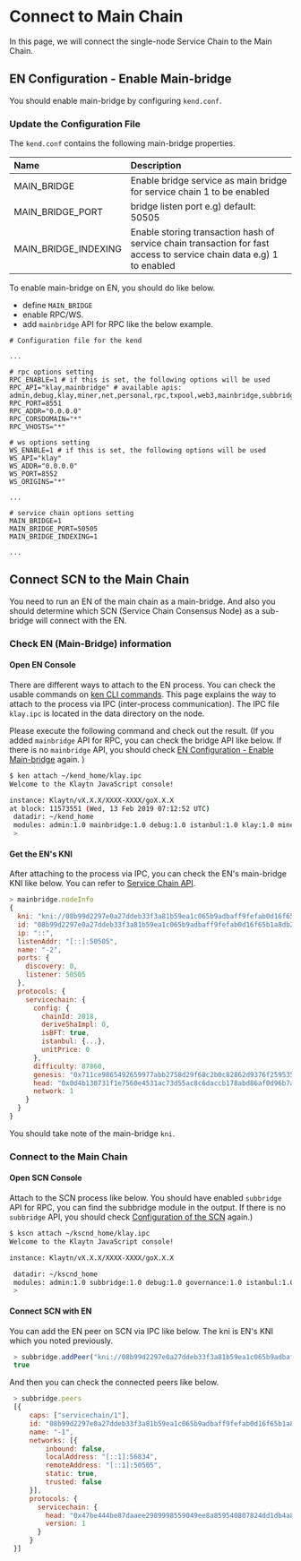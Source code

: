 # Connect to Main Chain <a id="connect-to-main-chain"></a>

In this page, we will connect the single-node Service Chain to the Main Chain. 

## EN Configuration - Enable Main-bridge <a id="en-configuration-enable-main-bridge"></a>

You should enable main-bridge by configuring `kend.conf`.

### Update the Configuration File <a id="update-the-configuration-file"></a>

The `kend.conf` contains the following main-bridge properties.

| Name | Description |
| :--- | :--- |
| MAIN_BRIDGE | Enable bridge service as main bridge for service chain   1 to be enabled |
| MAIN_BRIDGE_PORT | bridge listen port   e.g) default: 50505 |
| MAIN_BRIDGE_INDEXING | Enable storing transaction hash of service chain transaction for fast access to service chain data   e.g) 1 to enabled |

To enable main-bridge on EN, you should do like below.

* define `MAIN_BRIDGE`
* enable RPC/WS.
* add `mainbridge` API for RPC like the below example.

```text
# Configuration file for the kend

...

# rpc options setting
RPC_ENABLE=1 # if this is set, the following options will be used
RPC_API="klay,mainbridge" # available apis: admin,debug,klay,miner,net,personal,rpc,txpool,web3,mainbridge,subbridge
RPC_PORT=8551
RPC_ADDR="0.0.0.0"
RPC_CORSDOMAIN="*"
RPC_VHOSTS="*"

# ws options setting
WS_ENABLE=1 # if this is set, the following options will be used
WS_API="klay" 
WS_ADDR="0.0.0.0"
WS_PORT=8552
WS_ORIGINS="*"

...

# service chain options setting
MAIN_BRIDGE=1
MAIN_BRIDGE_PORT=50505
MAIN_BRIDGE_INDEXING=1

...
```

## Connect SCN to the Main Chain <a id="connect-scn-to-the-main-chain"></a>

You need to run an EN of the main chain as a main-bridge. And also you should determine which SCN (Service Chain Consensus Node) as a sub-bridge will connect with the EN.

### Check EN (Main-Bridge) information <a id="check-en-(main-bridge)-information"></a>

#### Open EN Console <a id="open-en-console"></a>

There are different ways to attach to the EN process. You can check the usable commands on [ken CLI commands](../../../endpoint-node/ken-cli-commands.md). This page explains the way to attach to the process via IPC (inter-process communication). The IPC file `klay.ipc` is located in the data directory on the node.

Please execute the following command and check out the result. (If you added `mainbridge` API for RPC, you can check the bridge API like below. If there is no `mainbridge` API, you should check [EN Configuration - Enable Main-bridge](#en-configuration-enable-main-bridge) again. )

```bash
$ ken attach ~/kend_home/klay.ipc
Welcome to the Klaytn JavaScript console!

instance: Klaytn/vX.X.X/XXXX-XXXX/goX.X.X
at block: 11573551 (Wed, 13 Feb 2019 07:12:52 UTC)
 datadir: ~/kend_home
 modules: admin:1.0 mainbridge:1.0 debug:1.0 istanbul:1.0 klay:1.0 miner:1.0 net:1.0 personal:1.0 rpc:1.0 txpool:1.0
 >
```

#### Get the EN's KNI <a id="get-the-ens-kni"></a>

After attaching to the process via IPC, you can check the EN's main-bridge KNI like below. You can refer to [Service Chain API](../../../../bapp/json-rpc/api-references/servicechain.md).

```javascript
> mainbridge.nodeInfo
{
  kni: "kni://08b99d2297e0a27ddeb33f3a81b59ea1c065b9adbaff9fefab0d16f65b1a8db22939a104c24447e9aca521c158922ca912476b544baf48995a382d88886e0a37@[::]:50505?discport=0",
  id: "08b99d2297e0a27ddeb33f3a81b59ea1c065b9adbaff9fefab0d16f65b1a8db22939a104c24447e9aca521c158922ca912476b544baf48995a382d88886e0a37",
  ip: "::",
  listenAddr: "[::]:50505",
  name: "-2",
  ports: {
    discovery: 0,
    listener: 50505
  },
  protocols: {
    servicechain: {
      config: {
        chainId: 2018,
        deriveShaImpl: 0,
        isBFT: true,
        istanbul: {...},
        unitPrice: 0
      },
      difficulty: 87860,
      genesis: "0x711ce9865492659977abb2758d29f68c2b0c82862d9376f25953579f64f95b58",
      head: "0x0d4b130731f1e7560e4531ac73d55ac8c6daccb178abd86af0d96b7aafded7c5",
      network: 1
    }
  }
}
```

You should take note of the main-bridge `kni`.

### Connect to the Main Chain <a id="connect-to-the-main-chain"></a>

#### Open SCN Console <a id="open-scn-console"></a>

Attach to the SCN process like below. You should have enabled `subbridge` API for RPC, you can find the subbridge module in the output. If there is no `subbridge` API, you should check [Configuration of the SCN](configuration.md#configuration-of-the-scn) again.)

```bash
$ kscn attach ~/kscnd_home/klay.ipc
Welcome to the Klaytn JavaScript console!

instance: Klaytn/vX.X.X/XXXX-XXXX/goX.X.X

 datadir: ~/kscnd_home
 modules: admin:1.0 subbridge:1.0 debug:1.0 governance:1.0 istanbul:1.0 klay:1.0 miner:1.0 net:1.0 personal:1.0 rpc:1.0 servicechain:1.0 txpool:1.0
 >
```

#### Connect SCN with EN <a id="connect-scn-with-en"></a>

You can add the EN peer on SCN via IPC like below. The kni is EN's KNI which you noted previously.

```javascript
 > subbridge.addPeer("kni://08b99d2297e0a27ddeb33f3a81b59ea1c065b9adbaff9fefab0d16f65b1a8db22939a104c24447e9aca521c158922ca912476b544baf48995a382d88886e0a37@[::]:50505?discport=0")
 true
```

And then you can check the connected peers like below.

```javascript
 > subbridge.peers
 [{
     caps: ["servicechain/1"],
     id: "08b99d2297e0a27ddeb33f3a81b59ea1c065b9adbaff9fefab0d16f65b1a8db22939a104c24447e9aca521c158922ca912476b544baf48995a382d88886e0a37",
     name: "-1",
     networks: [{
         inbound: false,
         localAddress: "[::1]:56834",
         remoteAddress: "[::1]:50505",
         static: true,
         trusted: false
     }],
     protocols: {
       servicechain: {
         head: "0x47be444be87daaee2989998559049ee8a859540807824dd1db4a80ea6cb42293",
         version: 1
       }
     }
 }]
```
